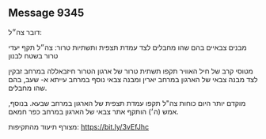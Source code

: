 ## Message 9345

דובר צה״ל:

מבנים צבאיים בהם שהו מחבלים לצד עמדת תצפית ותשתיות טרור: צה״ל תקף יעדי טרור בשטח לבנון

מטוסי קרב של חיל האוויר תקפו תשתית טרור של ארגון הטרור חיזבאללה במרחב זבקין לצד מבנה צבאי של הארגון במרחב יארין ומבנה צבאי נוסף במרחב עייתא א- שעב, בהם שהו מחבלים.

מוקדם יותר היום כוחות צה"ל תקפו עמדת תצפית של הארגון במרחב שבעא.
בנוסף, אמש (ה׳) הותקף אתר צבאי של הארגון במרחב כפר חמאם.

מצורף תיעוד מהתקיפות: https://bit.ly/3vEfJhc


